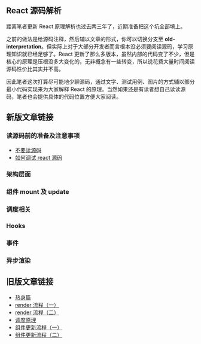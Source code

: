## React 源码解析

距离笔者更新 React 原理解析也过去两三年了，近期准备把这个坑全部填上。

之前的做法是给源码注释，然后辅以文章的形式，你可以切换分支至 **old-interpretation**。但实际上对于大部分开发者而言根本没必须要阅读源码，学习原理知识就已经足够了。React 更新了那么多版本，虽然内部的代码变了不少，但是核心的原理是压根没多大变化的，无非概念有一些转变，所以说花费大量时间阅读源码性价比其实并不高。

因此笔者这次打算尽可能地少聊源码，通过文字、测试用例、图片的方式辅以部分最小代码实现来为大家解释 React 的原理。当然如果还是有读者想自己读读源码，笔者也会提供具体的代码位置方便大家阅读。

## 新版文章链接

### 读源码前的准备及注意事项

- [不要读源码](./article/不要读源码.md)
- [如何调试 react 源码](./article/如何调试%20react%20源码.md)
### 架构层面

### 组件 mount 及 update

### 调度相关

### Hooks

### 事件

### 异步渲染
## 旧版文章链接

- [热身篇](https://github.com/KieSun/learn-react-essence/blob/master/%E7%83%AD%E8%BA%AB%E7%AF%87.md)
- [render 流程（一）](https://github.com/KieSun/learn-react-essence/blob/master/render%20%E6%B5%81%E7%A8%8B%EF%BC%88%E4%B8%80%EF%BC%89.md)
- [render 流程（二）](https://github.com/KieSun/learn-react-essence/blob/master/render%20%E6%B5%81%E7%A8%8B%EF%BC%88%E4%BA%8C%EF%BC%89.md)
- [调度原理](https://github.com/KieSun/learn-react-essence/blob/master/%E8%B0%83%E5%BA%A6%E5%8E%9F%E7%90%86.md)
- [组件更新流程（一）](https://github.com/KieSun/learn-react-essence/blob/master/%E7%BB%84%E4%BB%B6%E6%9B%B4%E6%96%B0%E6%B5%81%E7%A8%8B%E4%B8%80%EF%BC%88%E8%B0%83%E5%BA%A6%E4%BB%BB%E5%8A%A1%EF%BC%89.md)
- [组件更新流程（二）](https://github.com/KieSun/learn-react-essence/blob/master/%E7%BB%84%E4%BB%B6%E6%9B%B4%E6%96%B0%E6%B5%81%E7%A8%8B%E4%BA%8C%EF%BC%88diff%20%E7%AD%96%E7%95%A5%EF%BC%89.md)
